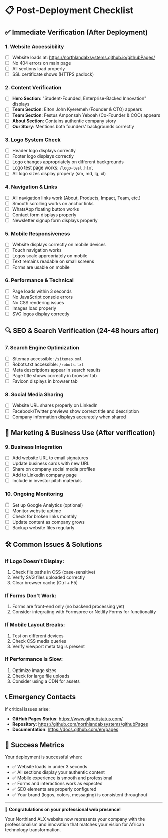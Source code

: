 # 📋 Post-Deployment Checklist

## ✅ Immediate Verification (After Deployment)

### 1. Website Accessibility
- [ ] Website loads at: https://northlandalxsystems.github.io/githubPages/
- [ ] No 404 errors on main page
- [ ] All sections load properly
- [ ] SSL certificate shows (HTTPS padlock)

### 2. Content Verification
- [ ] **Hero Section**: "Student-Founded, Enterprise-Backed Innovation" displays
- [ ] **Team Section**: Elton John Kyeremeh (Founder & CTO) appears
- [ ] **Team Section**: Festus Amponsah Yeboah (Co-Founder & COO) appears
- [ ] **About Section**: Contains authentic company story
- [ ] **Our Story**: Mentions both founders' backgrounds correctly

### 3. Logo System Check
- [ ] Header logo displays correctly
- [ ] Footer logo displays correctly
- [ ] Logo changes appropriately on different backgrounds
- [ ] Logo test page works: `/logo-test.html`
- [ ] All logo sizes display properly (sm, md, lg, xl)

### 4. Navigation & Links
- [ ] All navigation links work (About, Products, Impact, Team, etc.)
- [ ] Smooth scrolling works on anchor links
- [ ] WhatsApp floating button works
- [ ] Contact form displays properly
- [ ] Newsletter signup form displays properly

### 5. Mobile Responsiveness
- [ ] Website displays correctly on mobile devices
- [ ] Touch navigation works
- [ ] Logos scale appropriately on mobile
- [ ] Text remains readable on small screens
- [ ] Forms are usable on mobile

### 6. Performance & Technical
- [ ] Page loads within 3 seconds
- [ ] No JavaScript console errors
- [ ] No CSS rendering issues
- [ ] Images load properly
- [ ] SVG logos display correctly

## 🔍 SEO & Search Verification (24-48 hours after)

### 7. Search Engine Optimization
- [ ] Sitemap accessible: `/sitemap.xml`
- [ ] Robots.txt accessible: `/robots.txt`
- [ ] Meta descriptions appear in search results
- [ ] Page title shows correctly in browser tab
- [ ] Favicon displays in browser tab

### 8. Social Media Sharing
- [ ] Website URL shares properly on LinkedIn
- [ ] Facebook/Twitter previews show correct title and description
- [ ] Company information displays accurately when shared

## 🚀 Marketing & Business Use (After verification)

### 9. Business Integration
- [ ] Add website URL to email signatures
- [ ] Update business cards with new URL
- [ ] Share on company social media profiles
- [ ] Add to LinkedIn company page
- [ ] Include in investor pitch materials

### 10. Ongoing Monitoring
- [ ] Set up Google Analytics (optional)
- [ ] Monitor website uptime
- [ ] Check for broken links monthly
- [ ] Update content as company grows
- [ ] Backup website files regularly

## 🛠️ Common Issues & Solutions

### If Logo Doesn't Display:
1. Check file paths in CSS (case-sensitive)
2. Verify SVG files uploaded correctly
3. Clear browser cache (Ctrl + F5)

### If Forms Don't Work:
1. Forms are front-end only (no backend processing yet)
2. Consider integrating with Formspree or Netlify Forms for functionality

### If Mobile Layout Breaks:
1. Test on different devices
2. Check CSS media queries
3. Verify viewport meta tag is present

### If Performance Is Slow:
1. Optimize image sizes
2. Check for large file uploads
3. Consider using a CDN for assets

## 📞 Emergency Contacts

If critical issues arise:
- **GitHub Pages Status**: https://www.githubstatus.com/
- **Repository**: https://github.com/northlandalxsystems/githubPages
- **Documentation**: https://docs.github.com/en/pages

## 🎯 Success Metrics

Your deployment is successful when:
- ✅ Website loads in under 3 seconds
- ✅ All sections display your authentic content
- ✅ Mobile experience is smooth and professional
- ✅ Forms and interactions work as expected
- ✅ SEO elements are properly configured
- ✅ Your brand (logos, colors, messaging) is consistent throughout

---

**🎉 Congratulations on your professional web presence!**

Your Northland ALX website now represents your company with the professionalism and innovation that matches your vision for African technology transformation.
